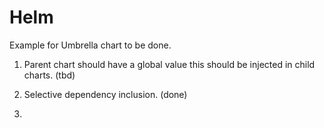 # Helm

Example for Umbrella chart to be done.

1. Parent chart should have a global value this should be injected in child charts. (tbd)

2. Selective dependency inclusion. (done)

3. 
